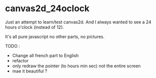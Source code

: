 canvas2d_24oclock
=================

Just an attempt to learn/test canvas2d. And I always wanted to see a 24 hours o'clock (instead of 12).

It's all pure javascript
no other parts, no pictures.

TODO :
- Change all french part to English
- refactor
- only redraw the pointer (to hours min sec) not the entire screen
- mae it beautiful ?

